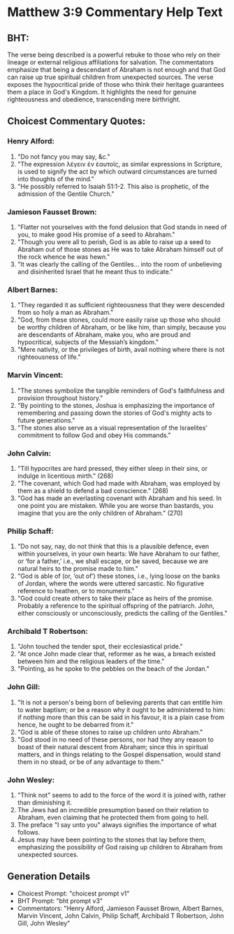 # Matthew 3:9 Commentary Help Text

## BHT:
The verse being described is a powerful rebuke to those who rely on their lineage or external religious affiliations for salvation. The commentators emphasize that being a descendant of Abraham is not enough and that God can raise up true spiritual children from unexpected sources. The verse exposes the hypocritical pride of those who think their heritage guarantees them a place in God's Kingdom. It highlights the need for genuine righteousness and obedience, transcending mere birthright.

## Choicest Commentary Quotes:
### Henry Alford:
1. "Do not fancy you may say, &c."
2. "The expression λέγειν ἐν ἑαυτοῖς, as similar expressions in Scripture, is used to signify the act by which outward circumstances are turned into thoughts of the mind."
3. "He possibly referred to Isaiah 51:1-2. This also is prophetic, of the admission of the Gentile Church."

### Jamieson Fausset Brown:
1. "Flatter not yourselves with the fond delusion that God stands in need of you, to make good His promise of a seed to Abraham."
2. "Though you were all to perish, God is as able to raise up a seed to Abraham out of those stones as He was to take Abraham himself out of the rock whence he was hewn."
3. "It was clearly the calling of the Gentiles... into the room of unbelieving and disinherited Israel that he meant thus to indicate."

### Albert Barnes:
1. "They regarded it as sufficient righteousness that they were descended from so holy a man as Abraham."
2. "God, from these stones, could more easily raise up those who should be worthy children of Abraham, or be like him, than simply, because you are descendants of Abraham, make you, who are proud and hypocritical, subjects of the Messiah’s kingdom."
3. "Mere nativity, or the privileges of birth, avail nothing where there is not righteousness of life."

### Marvin Vincent:
1. "The stones symbolize the tangible reminders of God's faithfulness and provision throughout history."
2. "By pointing to the stones, Joshua is emphasizing the importance of remembering and passing down the stories of God's mighty acts to future generations."
3. "The stones also serve as a visual representation of the Israelites' commitment to follow God and obey His commands."

### John Calvin:
1. "Till hypocrites are hard pressed, they either sleep in their sins, or indulge in licentious mirth." (268)
2. "The covenant, which God had made with Abraham, was employed by them as a shield to defend a bad conscience." (268)
3. "God has made an everlasting covenant with Abraham and his seed. In one point you are mistaken. While you are worse than bastards, you imagine that you are the only children of Abraham." (270)

### Philip Schaff:
1. "Do not say, nay, do not think that this is a plausible defence, even within yourselves, in your own hearts: We have Abraham to our father, or ‘for a father,’ i.e., we shall escape, or be saved, because we are natural heirs to the promise made to him." 
2. "God is able of (or, ‘out of’) these stones, i.e., lying loose on the banks of Jordan, where the words were uttered sarcastic. No figurative reference to heathen, or to monuments."
3. "God could create others to take their place as heirs of the promise. Probably a reference to the spiritual offspring of the patriarch. John, either consciously or unconsciously, predicts the calling of the Gentiles."

### Archibald T Robertson:
1. "John touched the tender spot, their ecclesiastical pride."
2. "At once John made clear that, reformer as he was, a breach existed between him and the religious leaders of the time."
3. "Pointing, as he spoke to the pebbles on the beach of the Jordan."

### John Gill:
1. "It is not a person's being born of believing parents that can entitle him to water baptism; or be a reason why it ought to be administered to him: if nothing more than this can be said in his favour, it is a plain case from hence, he ought to be debarred from it."
2. "God is able of these stones to raise up children unto Abraham."
3. "God stood in no need of these persons, nor had they any reason to boast of their natural descent from Abraham; since this in spiritual matters, and in things relating to the Gospel dispensation, would stand them in no stead, or be of any advantage to them."

### John Wesley:
1. "Think not" seems to add to the force of the word it is joined with, rather than diminishing it.
2. The Jews had an incredible presumption based on their relation to Abraham, even claiming that he protected them from going to hell.
3. The preface "I say unto you" always signifies the importance of what follows.
4. Jesus may have been pointing to the stones that lay before them, emphasizing the possibility of God raising up children to Abraham from unexpected sources.


## Generation Details
- Choicest Prompt: "choicest prompt v1"
- BHT Prompt: "bht prompt v3"
- Commentators: "Henry Alford, Jamieson Fausset Brown, Albert Barnes, Marvin Vincent, John Calvin, Philip Schaff, Archibald T Robertson, John Gill, John Wesley"
